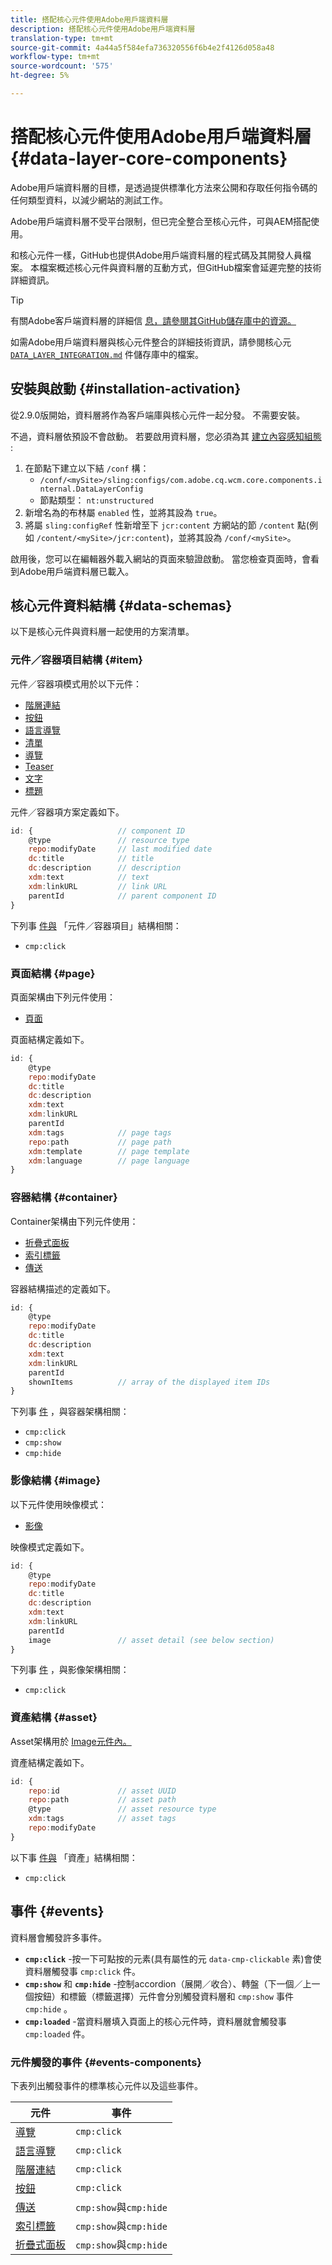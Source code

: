 ```yaml
---
title: 搭配核心元件使用Adobe用戶端資料層
description: 搭配核心元件使用Adobe用戶端資料層
translation-type: tm+mt
source-git-commit: 4a44a5f584efa736320556f6b4e2f4126d058a48
workflow-type: tm+mt
source-wordcount: '575'
ht-degree: 5%

---
```



# 搭配核心元件使用Adobe用戶端資料層 {#data-layer-core-components}

Adobe用戶端資料層的目標，是透過提供標準化方法來公開和存取任何指令碼的任何類型資料，以減少網站的測試工作。

Adobe用戶端資料層不受平台限制，但已完全整合至核心元件，可與AEM搭配使用。

和核心元件一樣，GitHub也提供Adobe用戶端資料層的程式碼及其開發人員檔案。 本檔案概述核心元件與資料層的互動方式，但GitHub檔案會延遲完整的技術詳細資訊。

>[!TIP]
>
>有關Adobe客戶端資料層的詳細信 [息，請參閱其GitHub儲存庫中的資源。](https://github.com/adobe/adobe-client-data-layer)
>
>如需Adobe用戶端資料層與核心元件整合的詳細技術資訊，請參閱核心元 [`DATA_LAYER_INTEGRATION.md`](https://github.com/adobe/aem-core-wcm-components/blob/master/DATA_LAYER_INTEGRATION.md) 件儲存庫中的檔案。

## 安裝與啟動 {#installation-activation}

從2.9.0版開始，資料層將作為客戶端庫與核心元件一起分發。 不需要安裝。

不過，資料層依預設不會啟動。 若要啟用資料層，您必須為其 [建立內容感知組態](/help/developing/context-aware-configs.md) :

1. 在節點下建立以下結 `/conf` 構：
   * `/conf/<mySite>/sling:configs/com.adobe.cq.wcm.core.components.internal.DataLayerConfig`
   * 節點類型： `nt:unstructured`
1. 新增名為的布林屬 `enabled` 性，並將其設為 `true`。
1. 將屬 `sling:configRef` 性新增至下 `jcr:content` 方網站的節 `/content` 點(例如 `/content/<mySite>/jcr:content`)，並將其設為 `/conf/<mySite>`。

啟用後，您可以在編輯器外載入網站的頁面來驗證啟動。 當您檢查頁面時，會看到Adobe用戶端資料層已載入。

## 核心元件資料結構 {#data-schemas}

以下是核心元件與資料層一起使用的方案清單。

### 元件／容器項目結構 {#item}

元件／容器項模式用於以下元件：

* [階層連結](/help/components/breadcrumb.md)
* [按鈕](/help/components/button.md)
* [語言導覽](/help/components/language-navigation.md)
* [清單](/help/components/list.md)
* [導覽](/help/components/navigation.md)
* [Teaser](/help/components/teaser.md)
* [文字](/help/components/text.md)
* [標題](/help/components/title.md)

元件／容器項方案定義如下。

```javascript
id: {                   // component ID
    @type               // resource type
    repo:modifyDate     // last modified date
    dc:title            // title
    dc:description      // description
    xdm:text            // text
    xdm:linkURL         // link URL
    parentId            // parent component ID
}
```

下列事 [件與](#events) 「元件／容器項目」結構相關：

* `cmp:click`

### 頁面結構 {#page}

頁面架構由下列元件使用：

* [頁面](/help/components/page.md)

頁面結構定義如下。

```javascript
id: {
    @type
    repo:modifyDate
    dc:title
    dc:description
    xdm:text
    xdm:linkURL
    parentId
    xdm:tags            // page tags
    repo:path           // page path
    xdm:template        // page template
    xdm:language        // page language
}
```

### 容器結構 {#container}

Container架構由下列元件使用：

* [折疊式面板](/help/components/accordion.md)
* [索引標籤](/help/components/tabs.md)
* [傳送](/help/components/carousel.md)

容器結構描述的定義如下。

```javascript
id: {
    @type
    repo:modifyDate
    dc:title
    dc:description
    xdm:text
    xdm:linkURL
    parentId
    shownItems          // array of the displayed item IDs
}
```

下列事 [件](#events) ，與容器架構相關：

* `cmp:click`
* `cmp:show`
* `cmp:hide`

### 影像結構 {#image}

以下元件使用映像模式：

* [影像](/help/components/image.md)

映像模式定義如下。

```javascript
id: {
    @type
    repo:modifyDate
    dc:title
    dc:description
    xdm:text
    xdm:linkURL
    parentId
    image               // asset detail (see below section)
}
```

下列事 [件](#events) ，與影像架構相關：

* `cmp:click`

### 資產結構 {#asset}

Asset架構用於 [Image元件內。](/help/components/image.md)

資產結構定義如下。

```javascript
id: {
    repo:id             // asset UUID
    repo:path           // asset path
    @type               // asset resource type
    xdm:tags            // asset tags
    repo:modifyDate
}
```

以下事 [件與](#events) 「資產」結構相關：

* `cmp:click`

## 事件 {#events}

資料層會觸發許多事件。

* **`cmp:click`** -按一下可點按的元素(具有屬性的元 `data-cmp-clickable` 素)會使資料層觸發事 `cmp:click` 件。
* **`cmp:show`** 和 **`cmp:hide`** -控制accordion（展開／收合）、轉盤（下一個／上一個按鈕）和標籤（標籤選擇）元件會分別觸發資料層和 `cmp:show` 事件 `cmp:hide` 。
* **`cmp:loaded`** -當資料層填入頁面上的核心元件時，資料層就會觸發事 `cmp:loaded` 件。

### 元件觸發的事件 {#events-components}

下表列出觸發事件的標準核心元件以及這些事件。

| 元件 | 事件 |
|---|---|
| [導覽](/help/components/navigation.md) | `cmp:click` |
| [語言導覽](/help/components/language-navigation.md) | `cmp:click` |
| [階層連結](/help/components/breadcrumb.md) | `cmp:click` |
| [按鈕](/help/components/button.md) | `cmp:click` |
| [傳送](/help/components/carousel.md) | `cmp:show`與`cmp:hide` |
| [索引標籤](/help/components/tabs.md) | `cmp:show`與`cmp:hide` |
| [折疊式面板](/help/components/accordion.md) | `cmp:show`與`cmp:hide` |
